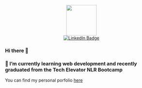 
<div id="header" align="center">
  <img src="https://i.giphy.com/media/v1.Y2lkPTc5MGI3NjExNzY0cXFsY2wwdnF0c3dya3V4dGN0MGR2bnMxcXQ2ZTd3ZXNoOXRuZyZlcD12MV9pbnRlcm5hbF9naWZfYnlfaWQmY3Q9Zw/l0HlTy9x8FZo0XO1i/giphy.gif" width="100"/>
</div>

<div id="badges" align="center">
  <a href="https://www.linkedin.com/in/jacobstephenss">
    <img src="https://img.shields.io/badge/LinkedIn-blue?style=for-the-badge&logo=linkedin&logoColor=white" alt="LinkedIn Badge"/>
  </a>
<!--   <a href="your-youtube-URL">
    <img src="https://img.shields.io/badge/YouTube-red?style=for-the-badge&logo=youtube&logoColor=white" alt="Youtube Badge"/>
  </a>
  <a href="your-twitter-URL">
    <img src="https://img.shields.io/badge/Twitter-blue?style=for-the-badge&logo=twitter&logoColor=white" alt="Twitter Badge"/>
  </a> -->
</div>


### Hi there 👋
### 🌱 I’m currently learning web development and recently graduated from the Tech Elevator NLR Bootcamp

You can find my personal porfolio [here](https://jstep21.github.io/portfolio/)

<!-- <img src="https://komarev.com/ghpvc/?username=jstep21&style=flat-square&color=blue" alt=""/> -->

<!--
**jstep21/jstep21** is a ✨ _special_ ✨ repository because its `README.md` (this file) appears on your GitHub profile.

Here are some ideas to get you started:

- 🔭 I’m currently working on ...
- 🌱 I’m currently learning ...
- 👯 I’m looking to collaborate on ...
- 🤔 I’m looking for help with ...
- 💬 Ask me about ...
- 📫 How to reach me: ...
- 😄 Pronouns: ...
- ⚡ Fun fact: ...
-->
